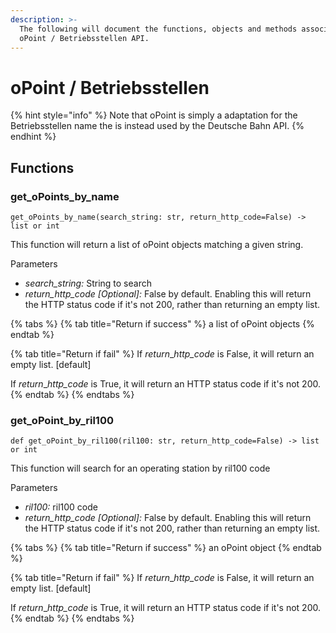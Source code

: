 ```yaml
---
description: >-
  The following will document the functions, objects and methods associated with
  oPoint / Betriebsstellen API.
---
```


# oPoint / Betriebsstellen

{% hint style="info" %}
Note that oPoint is simply a adaptation for the Betriebsstellen name the is instead used by the Deutsche Bahn API.
{% endhint %}

## Functions

### get\_oPoints\_by\_name

```text
get_oPoints_by_name(search_string: str, return_http_code=False) -> list or int
```

This function will return a list of oPoint objects matching a given string.

Parameters

* _search\_string:_ String to search
* _return\_http\_code \[Optional\]:_ False by default. Enabling this will return the HTTP status code if it's not 200, rather than returning an empty list.  

{% tabs %}
{% tab title="Return if success" %}
a list of oPoint objects
{% endtab %}

{% tab title="Return if fail" %}
If _return_\__http\_code_ is False, it will return an empty list. \[default\]

If _return_\__http\_code_ is True, it will return an HTTP status code if it's not 200.
{% endtab %}
{% endtabs %}

### get\_oPoint\_by\_ril100

```text
def get_oPoint_by_ril100(ril100: str, return_http_code=False) -> list or int
```

This function will search for an operating station by ril100 code

Parameters

* _ril100:_ ril100 code
* _return\_http\_code \[Optional\]:_ False by default. Enabling this will return the HTTP status code if it's not 200, rather than returning an empty list.  

{% tabs %}
{% tab title="Return if success" %}
an oPoint object
{% endtab %}

{% tab title="Return if fail" %}
If _return_\__http\_code_ is False, it will return an empty list. \[default\]

If _return_\__http\_code_ is True, it will return an HTTP status code if it's not 200.
{% endtab %}
{% endtabs %}


